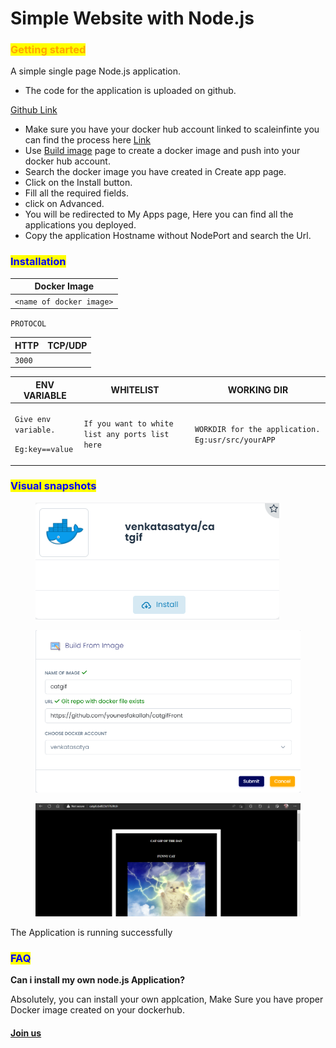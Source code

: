 # Simple Website with Node.js

### <mark style="color:orange;">Getting started</mark>&#x20;

A simple single page Node.js application.

* The code for the application is uploaded on github.

[Github Link](https://github.com/younesfakallah/catgif2)

* Make sure you have your docker hub account linked to scaleinfinte you can find the process here [Link](https://file+.vscode-resource.vscode-cdn.net/c%3A/Users/AMARTYA/OneDrive/Documents/GitHub/scale-infinite.github.io/content/quick\_start/my\_account)
* Use [Build image](https://file+.vscode-resource.vscode-cdn.net/c%3A/Users/AMARTYA/OneDrive/Documents/GitHub/scale-infinite.github.io/content/quick\_start/build\_image) page to create a docker image and push into your docker hub account.
* Search the docker image you have created in Create app page.
* Click on the Install button.
* Fill all the required fields.
* &#x20;click on Advanced.
* You will be redirected to My Apps page, Here you can find all the applications you deployed.
* &#x20;Copy the application Hostname without NodePort and search the Url.

### <mark style="color:blue;">Installation</mark>&#x20;

| Docker Image             |
| ------------------------ |
| `<name of docker image>` |

`PROTOCOL`

| HTTP   | TCP/UDP |
| ------ | ------- |
| `3000` |         |

| ENV VARIABLE                                                            | WHITELIST                                       | WORKING DIR                                       |
| ----------------------------------------------------------------------- | ----------------------------------------------- | ------------------------------------------------- |
| <p><code>Give env variable.</code></p><p><code>Eg:key==value</code></p> | `If you want to white list any ports list here` | `WORKDIR for the application. Eg:usr/src/yourAPP` |



### <mark style="color:blue;">Visual snapshots</mark>

<figure><img src="../../.gitbook/assets/my-apps (1) (1).png" alt=""><figcaption></figcaption></figure>

<div>

<figure><img src="../../.gitbook/assets/build-image (2).png" alt=""><figcaption></figcaption></figure>

 

<figure><img src="../../.gitbook/assets/running_app.png" alt=""><figcaption></figcaption></figure>

</div>

&#x20;The Application is running successfully

### <mark style="color:blue;">FAQ</mark>

**Can i install my own node.js Application?**

Absolutely, you can install your own applcation, Make Sure you have proper Docker image created on your dockerhub.

#### [Join us](https://app.slack.com/client/T04QS32JX6E/C04QKEWE146)&#x20;
